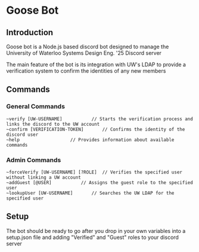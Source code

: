 # Goose Bot

## Introduction
Goose bot is a Node.js based discord bot designed to manage the University of Waterloo Systems Design Eng. '25 Discord server

The main feature of the bot is its integration with UW's LDAP to provide a verification system to confirm the identities of any new members

## Commands
### General Commands
```
~verify [UW-USERNAME]			// Starts the verification process and links the discord to the UW account
~confirm [VERIFICATION-TOKEN]		// Confirms the identity of the discord user
~help					// Provides information about available commands
```


### Admin Commands
```
~forceVerify [UW-USERNAME] [?ROLE]	// Verifies the specified user without linking a UW account
~addGuest [@USER]			// Assigns the guest role to the specified user
~lookupUser [UW-USERNAME]		// Searches the UW LDAP for the specified user
```


## Setup
The bot should be ready to go after you drop in your own variables into a setup.json file and adding "Verified" and "Guest" roles to your discord server
